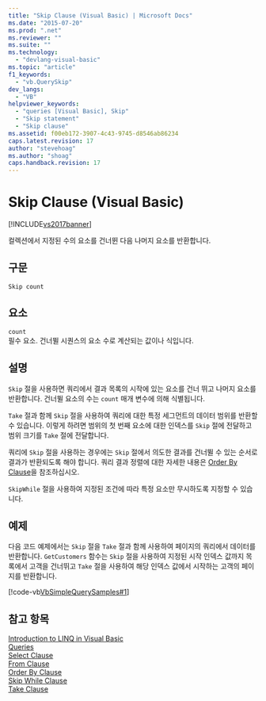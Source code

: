 ```yaml
---
title: "Skip Clause (Visual Basic) | Microsoft Docs"
ms.date: "2015-07-20"
ms.prod: ".net"
ms.reviewer: ""
ms.suite: ""
ms.technology: 
  - "devlang-visual-basic"
ms.topic: "article"
f1_keywords: 
  - "vb.QuerySkip"
dev_langs: 
  - "VB"
helpviewer_keywords: 
  - "queries [Visual Basic], Skip"
  - "Skip statement"
  - "Skip clause"
ms.assetid: f00eb172-3907-4c43-9745-d8546ab86234
caps.latest.revision: 17
author: "stevehoag"
ms.author: "shoag"
caps.handback.revision: 17
---
```

# Skip Clause (Visual Basic)
[!INCLUDE[vs2017banner](../../../visual-basic/developing-apps/includes/vs2017banner.md)]

컬렉션에서 지정된 수의 요소를 건너뛴 다음 나머지 요소를 반환합니다.  
  
## 구문  
  
```  
Skip count  
```  
  
## 요소  
 `count`  
 필수 요소.  건너뛸 시퀀스의 요소 수로 계산되는 값이나 식입니다.  
  
## 설명  
 `Skip` 절을 사용하면 쿼리에서 결과 목록의 시작에 있는 요소를 건너 뛰고 나머지 요소를 반환합니다.  건너뛸 요소의 수는 `count` 매개 변수에 의해 식별됩니다.  
  
 `Take` 절과 함께 `Skip` 절을 사용하여 쿼리에 대한 특정 세그먼트의 데이터 범위를 반환할 수 있습니다.  이렇게 하려면 범위의 첫 번째 요소에 대한 인덱스를 `Skip` 절에 전달하고 범위 크기를 `Take` 절에 전달합니다.  
  
 쿼리에 `Skip` 절을 사용하는 경우에는 `Skip` 절에서 의도한 결과를 건너뛸 수 있는 순서로 결과가 반환되도록 해야 합니다.  쿼리 결과 정렬에 대한 자세한 내용은 [Order By Clause](../../../visual-basic/language-reference/queries/order-by-clause.md)을 참조하십시오.  
  
 `SkipWhile` 절을 사용하여 지정된 조건에 따라 특정 요소만 무시하도록 지정할 수 있습니다.  
  
## 예제  
 다음 코드 예제에서는 `Skip` 절을 `Take` 절과 함께 사용하여 페이지의 쿼리에서 데이터를 반환합니다.  `GetCustomers` 함수는 `Skip` 절을 사용하여 지정된 시작 인덱스 값까지 목록에서 고객을 건너뛰고 `Take` 절을 사용하여 해당 인덱스 값에서 시작하는 고객의 페이지를 반환합니다.  
  
 [!code-vb[VbSimpleQuerySamples#1](../../../visual-basic/language-reference/queries/codesnippet/visualbasic/VbSimpleQuerySamples/QuerySamples1.vb#1)]  
  
## 참고 항목  
 [Introduction to LINQ in Visual Basic](../../../visual-basic/programming-guide/language-features/linq/introduction-to-linq.md)   
 [Queries](../../../visual-basic/language-reference/queries/queries.md)   
 [Select Clause](../../../visual-basic/language-reference/queries/select-clause.md)   
 [From Clause](../../../visual-basic/language-reference/queries/from-clause.md)   
 [Order By Clause](../../../visual-basic/language-reference/queries/order-by-clause.md)   
 [Skip While Clause](../../../visual-basic/language-reference/queries/skip-while-clause.md)   
 [Take Clause](../../../visual-basic/language-reference/queries/take-clause.md)
